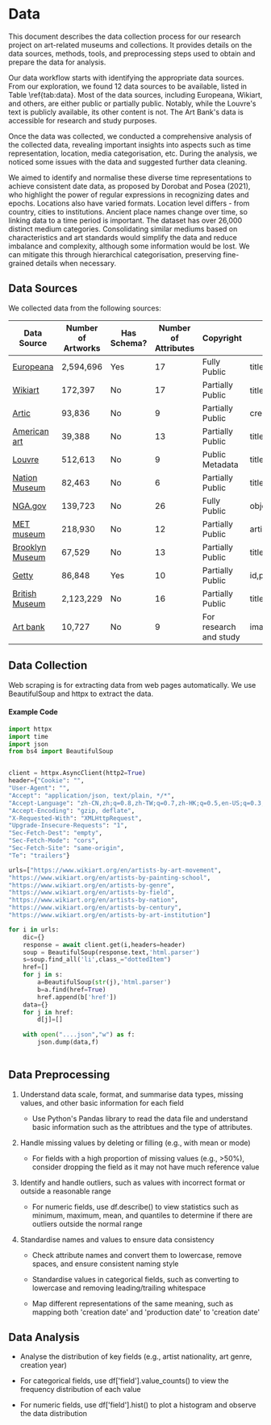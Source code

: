 # Data

This document describes the data collection process for our research project on art-related museums and collections. It provides details on the data sources, methods, tools, and preprocessing steps used to obtain and prepare the data for analysis.

Our data workflow starts with identifying the appropriate data sources. From our exploration, we found 12 data sources to be available, listed in Table \ref{tab:data}. Most of the data sources, including Europeana, Wikiart, and others, are either public or partially public. Notably, while the Louvre's text is publicly available, its other content is not. The Art Bank's data is accessible for research and study purposes. 

Once the data was collected, we conducted a comprehensive analysis of the collected data, revealing important insights into aspects such as time representation, location, media categorisation, etc. During the analysis, we noticed some issues with the data and suggested further data cleaning.

We aimed to identify and normalise these diverse time representations to achieve consistent date data, as proposed by Dorobat and Posea (2021),  who highlight the power of regular expressions in  recognizing dates and epochs. Locations also have varied formats. Location level differs - from country, cities to institutions. Ancient place names change over time, so linking data to a time period is important. The dataset has over 26,000 distinct medium categories. Consolidating similar mediums based on characteristics and art standards would simplify the data and reduce imbalance and complexity, although some information would be lost. We can mitigate this through hierarchical categorisation, preserving fine-grained details when necessary.


## Data Sources

We collected data from the following sources:


| Data Source | Number of Artworks | Has Schema? | Number of Attributes | Copyright |   Attributes |
|-------------|--------------------|-------------|-----------------------|-----------|----------|
| [Europeana](https://www.europeana.eu/en) | 2,594,696 | Yes | 17 | Fully Public |title, creator, Publisher, subject,Type of item,Aggregator,Creation date,Places,Identifier, description,Language,Year,Providing country,Collection name,Is part of,Identifier,image,Format|
| [Wikiart](https://www.wikiart.org/) | 172,397 | No | 17 | Partially Public |title,year,width,height,artistName,image,description,Style,Genre,Media,Location,Original Title,Series,Period,wikipediadescription,Theme,provenance｜
| [Artic](https://www.artic.edu/) | 93,836 | No | 9 | Partially Public |  creator, description, exhibition history, provenance, title, place, medium,dimension,date|
| [American art](https://americanart.si.edu/) | 39,388 | No | 13 | Partially Public |title, artist,date,location,dimension,copyright,credit,mediums,classification,highlight,keywords,Object Number,Linked Open Data|
| [Louvre](https://www.louvre.fr/en) | 512,613 | No | 9 | Public Metadata |title, creator, date,description,collection,history,dimension,material,location|
| [Nation Museum](https://collection.nationalmuseum.se) | 82,463 | No | 6 | Partially Public |title,creator,description,Material,dimension,Exhibited|
| [NGA.gov](https://www.nga.gov/) | 139,723 | No | 26 | Fully Public |objectid,accessioned,accessionnum,locationid,title,displaydate,beginyear,endyear,visualbrowsertimespan,medium,dimensions,inscription,markings,attributioninverted,attribution,provenancetext,classification,subclassification,visualbrowserclassification,parentid,isvirtual,departmentabbr,portfolio,series,volume,watermarks|
| [MET museum](https://www.metmuseum.org) | 218,930 | No | 12 | Partially Public |artist, date, current location,description, provenance,title, period, culture, medium, classification|
| [Brooklyn Museum](https://www.brooklynmuseum.org/) | 67,529 | No | 13 | Partially Public |title, artist,medium,dimension, collection,location,caption,image,date,DESCRIPTION,period,SIGNATURE,MARKINGS|
| [Getty](https://www.getty.edu) | 86,848 | Yes | 10 | Partially Public |id,primary_name,date_created,culture,creator,Medium,dimension,Mark,classification,object type|
| [British Museum](https://www.britishmuseum.org) | 2,123,229 | No | 16 | Partially Public |title,artist,object type,description,cultures,date,material,location,subject,Acquisition date,Department,Technique,School,Production place,comments|
| [Art bank](https://www.artbank.gov.au/) | 10,727 | No | 9 | For research and study | image, title, artist, date, material, medium, size, price, description|



## Data Collection



Web scraping is for extracting data from web pages automatically. We use BeautifulSoup and httpx to extract the data.

#### Example Code

```python
import httpx
import time
import json
from bs4 import BeautifulSoup


client = httpx.AsyncClient(http2=True)
header={"Cookie": "",
"User-Agent": "",
"Accept": "application/json, text/plain, */*",
"Accept-Language": "zh-CN,zh;q=0.8,zh-TW;q=0.7,zh-HK;q=0.5,en-US;q=0.3,en;q=0.2",
"Accept-Encoding": "gzip, deflate",
"X-Requested-With": "XMLHttpRequest",
"Upgrade-Insecure-Requests": "1",
"Sec-Fetch-Dest": "empty",
"Sec-Fetch-Mode": "cors",
"Sec-Fetch-Site": "same-origin",
"Te": "trailers"}

urls=["https://www.wikiart.org/en/artists-by-art-movement",
"https://www.wikiart.org/en/artists-by-painting-school",
"https://www.wikiart.org/en/artists-by-genre",
"https://www.wikiart.org/en/artists-by-field",
"https://www.wikiart.org/en/artists-by-nation",
"https://www.wikiart.org/en/artists-by-century",
"https://www.wikiart.org/en/artists-by-art-institution"]

for i in urls:
    dic={}
    response = await client.get(i,headers=header)
    soup = BeautifulSoup(response.text,'html.parser')
    s=soup.find_all('li',class_="dottedItem")
    href=[]
    for j in s:
        a=BeautifulSoup(str(j),'html.parser')
        b=a.find(href=True)
        href.append(b['href'])
    data={}
    for j in href:
        d[j]=[]
    
    with open("....json","w") as f:
        json.dump(data,f)    
        
```


## Data Preprocessing


1. Understand data scale, format, and summarise data types, missing values, and other basic information for each field

    - Use Python's Pandas library to read the data file and understand basic information such as the attribtues and the type of attributes.


2. Handle missing values by deleting or filling (e.g., with mean or mode)

    - For fields with a high proportion of missing values (e.g., >50%), consider dropping the field as it may not have much reference value


3. Identify and handle outliers, such as values with incorrect format or outside a reasonable range

    - For numeric fields, use df.describe() to view statistics such as minimum, maximum, mean, and quantiles to determine if there are outliers outside the normal range


4. Standardise names and values to ensure data consistency

    - Check attribute names and convert them to lowercase, remove spaces, and ensure consistent naming style

    - Standardise values in categorical fields, such as converting to lowercase and removing leading/trailing whitespace


    - Map different representations of the same meaning, such as mapping both 'creation date' and 'production date' to 'creation date'

## Data Analysis


- Analyse the distribution of key fields (e.g., artist nationality, art genre, creation year)

- For categorical fields, use df['field'].value_counts() to view the frequency distribution of each value
- For numeric fields, use df['field'].hist() to plot a histogram and observe the data distribution















